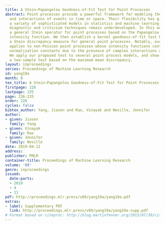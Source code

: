 ```yaml
---
title: A Stein–Papangelou Goodness-of-Fit Test for Point Processes
abstract: Point processes provide a powerful framework for modeling the distribution
  and interactions of events in time or space. Their flexibility has given rise to
  a variety of sophisticated models in statistics and machine learning, yet model
  diagnostic and criticism techniques remain underdeveloped. In this work, we propose
  a general Stein operator for point processes based on the Papangelou conditional
  intensity function. We then establish a kernel goodness-of-fit test by defining
  a Stein discrepancy measure for general point processes. Notably, our test also
  applies to non-Poisson point processes whose intensity functions contain intractable
  normalization constants due to the presence of complex interactions among points.
  We apply our proposed test to several point process models, and show that it outperforms
  a two-sample test based on the maximum mean discrepancy.
layout: inproceedings
series: Proceedings of Machine Learning Research
id: yang19a
month: 0
tex_title: A Stein–Papangelou Goodness-of-Fit Test for Point Processes
firstpage: 226
lastpage: 235
page: 226-235
order: 226
cycles: false
bibtex_author: Yang, Jiasen and Rao, Vinayak and Neville, Jennifer
author:
- given: Jiasen
  family: Yang
- given: Vinayak
  family: Rao
- given: Jennifer
  family: Neville
date: 2019-04-11
address: 
publisher: PMLR
container-title: Proceedings of Machine Learning Research
volume: '89'
genre: inproceedings
issued:
  date-parts:
  - 2019
  - 4
  - 11
pdf: http://proceedings.mlr.press/v89/yang19a/yang19a.pdf
extras:
- label: Supplementary PDF
  link: http://proceedings.mlr.press/v89/yang19a/yang19a-supp.pdf
# Format based on citeproc: http://blog.martinfenner.org/2013/07/30/citeproc-yaml-for-bibliographies/
---
```

